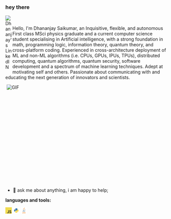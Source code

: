 ### hey there 

</a>
<a href="https://www.linkedin.com/in/dhananjay-saikumar-884079164/">
  <img align="left" alt="Dhananjay's LinkedIN" width="22px" src="https://raw.githubusercontent.com/peterthehan/peterthehan/master/assets/linkedin.svg" />
</a>

<br />

Hello, I'm Dhananjay Saikumar, an Inquisitive, flexible, and autonomous First class MSci physics graduate and a current computer science student specialising in Artificial intelligence, with a strong foundation in math, programming logic, information theory, quantum theory, and cross-platform coding. Experienced in cross-architecture deployment of ML and non-ML algorithms (i.e. CPUs, GPUs, IPUs, TPUs), distributed computing, quantum algorithms, quantum security, software development and a spectrum of machine learning techniques. Adept at motivating self and others. Passionate about communicating with and educating the next generation of innovators and scientists. 



  <img align="right" alt="GIF" src="https://github.com/29Dhananjay/Parallel-Direct-gravitational-simulations/blob/main/Solar_system.gif?raw=true" width="500" height="320" />
  
- 💬 ask me about anything, i am happy to help;

**languages and tools:**  

<code><img height="20" src="https://raw.githubusercontent.com/github/explore/80688e429a7d4ef2fca1e82350fe8e3517d3494d/topics/javascript/javascript.png"></code>
<code><img height="20" src="https://raw.githubusercontent.com/github/explore/80688e429a7d4ef2fca1e82350fe8e3517d3494d/topics/python/python.png"></code>
<code><img height="20" src="https://raw.githubusercontent.com/github/explore/80688e429a7d4ef2fca1e82350fe8e3517d3494d/topics/java/java.png"></code>

